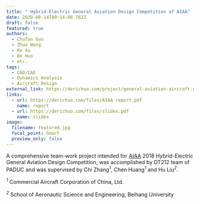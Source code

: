 ```yaml
---
title: " Hybrid-Electric General Aviation Design Competition of AIAA"
date: 2020-08-14T09:14:08.762Z
draft: false
featured: true
authors:
  - Chufan Guo
  - Zhuo Wang
  - Ke Xu
  - De Huo
  - etc.
tags:
  - CAD/CAE
  - Dynamics Analysis
  - Aircraft Design
external_link: https://derichuo.com/project/general-aviation-aircraft-design-competition-of-aiaa
links:
  - url: https://derichuo.com/files/AIAA report.pdf
    name: report
  - url: https://derichuo.com/files/slides.pdf
    name: slides
image:
  filename: featured.jpg
  focal_point: Smart
  preview_only: false
---
```

A comprehensive team-work project intended for [AIAA](https://www.aiaa.org/get-involved/students-educators/Design-Competitions#Design_Competitions) 2018 Hybrid-Electric General Aviation Design Competition, was accomplished by DT212 team of PADUC and was supervised by Chi Zhang<sup>*1*</sup>, Chen Huang<sup>*1*</sup> and Hu Liu<sup>*2*</sup>.



<sup>*1*</sup> Commercial Aircraft Corporation of China, Ltd.

<sup>*2*</sup> School of Aeronautic Science and Engineering, Beihang University